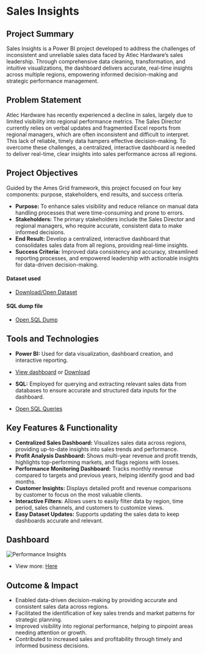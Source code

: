 # Sales Insights

## Project Summary

Sales Insights is a Power BI project developed to address the challenges of inconsistent and unreliable sales data faced by Atlec Hardware’s sales leadership. Through comprehensive data cleaning, transformation, and intuitive visualizations, the dashboard delivers accurate, real-time insights across multiple regions, empowering informed decision-making and strategic performance management.

## Problem Statement

Atlec Hardware has recently experienced a decline in sales, largely due to limited visibility into regional performance metrics. The Sales Director currently relies on verbal updates and fragmented Excel reports from regional managers, which are often inconsistent and difficult to interpret. This lack of reliable, timely data hampers effective decision-making. To overcome these challenges, a centralized, interactive dashboard is needed to deliver real-time, clear insights into sales performance across all regions.

## Project Objectives

Guided by the Ames Grid framework, this project focused on four key components: purpose, stakeholders, end results, and success criteria.

- **Purpose:** To enhance sales visibility and reduce reliance on manual data handling processes that were time-consuming and prone to errors.
- **Stakeholders:** The primary stakeholders include the Sales Director and regional managers, who require accurate, consistent data to make informed decisions.
- **End Result:** Develop a centralized, interactive dashboard that consolidates sales data from all regions, providing real-time insights.
- **Success Criteria:** Improved data consistency and accuracy, streamlined reporting processes, and empowered leadership with actionable insights for data-driven decision-making.
#### Dataset used
- <a href="https://github.com/TharunKumarReddyA-fr/Sales_Insights/blob/main/Datasets.zip">Download/Open Dataset</a>
#### SQL dump file
- <a href="https://github.com/TharunKumarReddyA-fr/Sales_Insights/blob/main/db_dump.sql">Open SQL Dump</a>


## Tools and Technologies

- **Power BI:** Used for data visualization, dashboard creation, and interactive reporting.
- <a href="https://github.com/TharunKumarReddyA-fr/Sales_Insights/blob/main/Dashboards.pbit">View dashboard</a>
  or <a href="https://github.com/TharunKumarReddyA-fr/Sales_Insights/blob/main/dashboard.PNG.zip">Download</a>

- **SQL:** Employed for querying and extracting relevant sales data from databases to ensure accurate and structured data inputs for the dashboard.
- <a href="https://github.com/TharunKumarReddyA-fr/Sales_Insights/blob/main/queries.sql">Open SQL Queries</a>

## Key Features & Functionality

- **Centralized Sales Dashboard:** Visualizes sales data across regions, providing up-to-date insights into sales trends and performance.
- **Profit Analysis Dashboard:** Shows multi-year revenue and profit trends, highlights top-performing markets, and flags regions with losses.
- **Performance Monitoring Dashboard:** Tracks monthly revenue compared to targets and previous years, helping identify good and bad months.
- **Customer Insights:** Displays detailed profit and revenue comparisons by customer to focus on the most valuable clients.
- **Interactive Filters:** Allows users to easily filter data by region, time period, sales channels, and customers to customize views.
- **Easy Dataset Updates:** Supports updating the sales data to keep dashboards accurate and relevant.

## Dashboard
![Performance Insights](https://github.com/user-attachments/assets/bde6c87e-9e22-4443-9650-3bec26251dc9)
- View more: <a href="https://github.com/TharunKumarReddyA-fr/Sales_Insights/blob/main/Dashboards.pbit">Here</a>
## Outcome & Impact

- Enabled data-driven decision-making by providing accurate and consistent sales data across regions.
- Facilitated the identification of key sales trends and market patterns for strategic planning.
- Improved visibility into regional performance, helping to pinpoint areas needing attention or growth.
- Contributed to increased sales and profitability through timely and informed business decisions.
